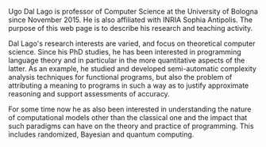 <p class="indentfirst">Ugo Dal Lago is professor of Computer Science at the University of Bologna since November 2015. He is also affiliated with INRIA Sophia Antipolis. The purpose of this web page is to describe his research and teaching activity.</p>

<p class="indentfirst">Dal Lago's research interests are varied, and focus on theoretical computer science. Since his PhD studies, he has been interested in programming language theory and in particular in the more quantitative aspects of the latter. As an example, he studied and developed semi-automatic complexity analysis techniques for functional programs, but also the problem of attributing a meaning to programs in such a way as to justify approximate reasoning and support assessments of accuracy.</p>

<p class="indentfirst">For some time now he as also been interested in understanding the nature of computational models other than the classical one and the impact that such paradigms can have on the theory and practice of programming. This includes randomized, Bayesian and quantum computing.</p>
